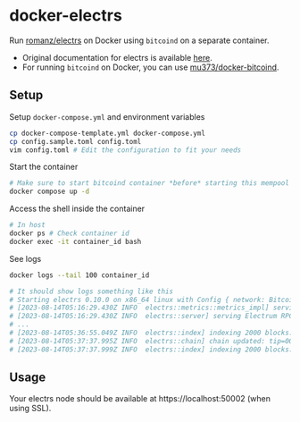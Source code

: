 # docker-electrs

Run [romanz/electrs](https://github.com/romanz/electrs) on Docker using `bitcoind` on a separate container.
- Original documentation for electrs is available [here](https://github.com/romanz/electrs/blob/a1460ec4a90e45c863c29f66932dd91a0aea9f6f/doc/install.md).
- For running `bitcoind` on Docker, you can use [mu373/docker-bitcoind](https://github.com/mu373/docker-bitcoind).

## Setup
Setup `docker-compose.yml` and environment variables
```sh
cp docker-compose-template.yml docker-compose.yml
cp config.sample.toml config.toml
vim config.toml # Edit the configuration to fit your needs
```

Start the container
```sh
# Make sure to start bitcoind container *before* starting this mempool container
docker compose up -d
```

Access the shell inside the container
```sh
# In host
docker ps # Check container id
docker exec -it container_id bash
```

See logs
```sh
docker logs --tail 100 container_id

# It should show logs something like this
# Starting electrs 0.10.0 on x86_64 linux with Config { network: Bitcoin, db_path: "/electrs/data/bitcoin", daemon_dir: "/data/.bitcoin", daemon_auth: UserPass("root", "<sensitive>"), daemon_rpc_addr: 192.168.128.2:8332, daemon_p2p_addr: 192.168.128.2:8333, electrum_rpc_addr: 127.0.0.1:50001, monitoring_addr: 127.0.0.1:4224, wait_duration: 10s, jsonrpc_timeout: 15s, index_batch_size: 10, index_lookup_limit: None, reindex_last_blocks: 0, auto_reindex: true, ignore_mempool: false, sync_once: false, skip_block_download_wait: false, disable_electrum_rpc: false, server_banner: "Welcome to electrs 0.10.0 (Electrum Rust Server)!", signet_magic: e3cdb3a1, args: [] }
# [2023-08-14T05:16:29.430Z INFO  electrs::metrics::metrics_impl] serving Prometheus metrics on 127.0.0.1:4224
# [2023-08-14T05:16:29.430Z INFO  electrs::server] serving Electrum RPC on 127.0.0.1:50001
# ...
# [2023-08-14T05:36:55.049Z INFO  electrs::index] indexing 2000 blocks: [589681..591680]
# [2023-08-14T05:37:37.995Z INFO  electrs::chain] chain updated: tip=0000000000000000001eba1320x7f2312b, height=591680
# [2023-08-14T05:37:37.999Z INFO  electrs::index] indexing 2000 blocks: [591681..593680]
```

## Usage
Your electrs node should be available at https://localhost:50002 (when using SSL).